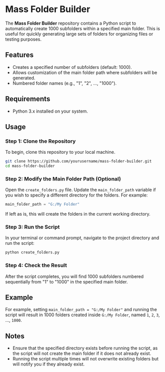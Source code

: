# Mass Folder Builder

The **Mass Folder Builder** repository contains a Python script to automatically create 1000 subfolders within a specified main folder. This is useful for quickly generating large sets of folders for organizing files or testing purposes.

## Features

- Creates a specified number of subfolders (default: 1000).
- Allows customization of the main folder path where subfolders will be generated.
- Numbered folder names (e.g., "1", "2", ..., "1000").

## Requirements

- Python 3.x installed on your system.

## Usage

### Step 1: Clone the Repository

To begin, clone this repository to your local machine.

```bash
git clone https://github.com/yourusername/mass-folder-builder.git
cd mass-folder-builder
```

### Step 2: Modify the Main Folder Path (Optional)

Open the `create_folders.py` file. Update the `main_folder_path` variable if you wish to specify a different directory for the folders. For example:

```python
main_folder_path = "G:/My Folder"
```

If left as is, this will create the folders in the current working directory.

### Step 3: Run the Script

In your terminal or command prompt, navigate to the project directory and run the script:

```bash
python create_folders.py
```

### Step 4: Check the Result

After the script completes, you will find 1000 subfolders numbered sequentially from "1" to "1000" in the specified main folder.

## Example

For example, setting `main_folder_path = "G:/My Folder"` and running the script will result in 1000 folders created inside `G:/My Folder`, named `1`, `2`, `3`, ..., `1000`.

## Notes

- Ensure that the specified directory exists before running the script, as the script will not create the main folder if it does not already exist.
- Running the script multiple times will not overwrite existing folders but will notify you if they already exist.
